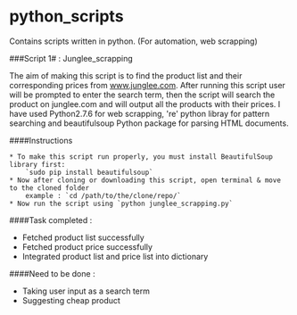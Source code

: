# python_scripts
Contains scripts written in python. (For automation, web scrapping)


###Script 1# : Junglee_scrapping

The aim of making this script is to find the product list and their corresponding prices from www.junglee.com. After running this script user will be prompted to enter the search term, then the script will search the product on junglee.com and will output all the products with their prices. I have used Python2.7.6 for web scrapping, 're' python libray for pattern searching and beautifulsoup Python package for parsing HTML documents.

####Instructions
	
	* To make this script run properly, you must install BeautifulSoup library first:
		`sudo pip install beautifulsoup`
	* Now after cloning or downloading this script, open terminal & move to the cloned folder
		example : `cd /path/to/the/clone/repo/`
	* Now run the script using `python junglee_scrapping.py`

####Task completed : 
  - Fetched product list successfully
  - Fetched product price successfully
  - Integrated product list and price list into dictionary

####Need to be done :
  - Taking user input as a search term
  - Suggesting cheap product
